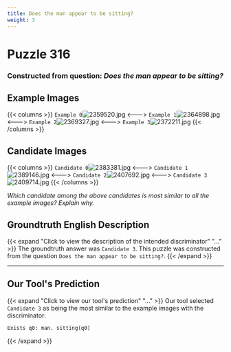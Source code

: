 ```yaml
---
title: Does the man appear to be sitting?
weight: 3
---
```


# Puzzle 316
### Constructed from question: _Does the man appear to be sitting?_


## Example Images
{{< columns >}}
`Example 0`![2359520.jpg](/gqa_images/2359520.jpg)
<--->
`Example 1`![2364898.jpg](/gqa_images/2364898.jpg)
<--->
`Example 2`![2369327.jpg](/gqa_images/2369327.jpg)
<--->
`Example 3`![2372211.jpg](/gqa_images/2372211.jpg)
{{< /columns >}}

## Candidate Images
{{< columns >}}
`Candidate 0`![2383381.jpg](/gqa_images/2383381.jpg)
<--->
`Candidate 1`![2389146.jpg](/gqa_images/2389146.jpg)
<--->
`Candidate 2`![2407692.jpg](/gqa_images/2407692.jpg)
<--->
`Candidate 3`![2409714.jpg](/gqa_images/2409714.jpg)
{{< /columns >}}

*Which candidate among the above candidates is most similar to all the example images? Explain why.*

## Groundtruth English Description

{{< expand "Click to view the description of the intended discriminator" "..." >}}
The groundtruth answer was `Candidate 3`. This puzzle was constructed from the question `Does the man appear to be sitting?`.
{{< /expand >}}

---

## Our Tool's Prediction

{{< expand "Click to view our tool's prediction" "..." >}}
Our tool selected `Candidate 3` as being the most similar to the example images with the discriminator:
```plaintext
Exists q0: man. sitting(q0)
```
{{< /expand >}}
